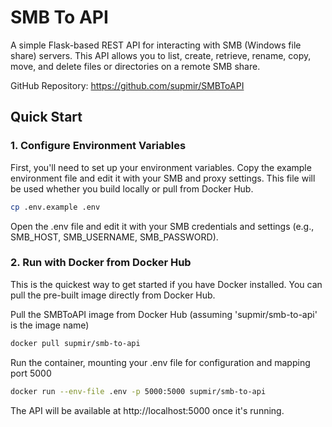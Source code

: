 # SMB To API

A simple Flask-based REST API for interacting with SMB (Windows file share) servers. This API allows you to list, create, retrieve, rename, copy, move, and delete files or directories on a remote SMB share.

GitHub Repository: https://github.com/supmir/SMBToAPI

## Quick Start

### 1. Configure Environment Variables

First, you'll need to set up your environment variables. Copy the example environment file and edit it with your SMB and proxy settings. This file will be used whether you build locally or pull from Docker Hub.

```sh
cp .env.example .env
```

Open the .env file and edit it with your SMB credentials and settings (e.g., SMB_HOST, SMB_USERNAME, SMB_PASSWORD).

### 2. Run with Docker from Docker Hub

This is the quickest way to get started if you have Docker installed. You can pull the pre-built image directly from Docker Hub.

Pull the SMBToAPI image from Docker Hub (assuming 'supmir/smb-to-api' is the image name)

```sh
docker pull supmir/smb-to-api
```

Run the container, mounting your .env file for configuration and mapping port 5000

```sh
docker run --env-file .env -p 5000:5000 supmir/smb-to-api
```

The API will be available at http://localhost:5000 once it's running.
